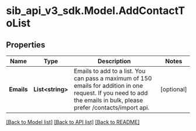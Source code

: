 # sib_api_v3_sdk.Model.AddContactToList
## Properties

Name | Type | Description | Notes
------------ | ------------- | ------------- | -------------
**Emails** | **List&lt;string&gt;** | Emails to add to a list. You can pass a maximum of 150 emails for addition in one request. If you need to add the emails in bulk, please prefer /contacts/import api. | [optional] 

[[Back to Model list]](../README.md#documentation-for-models) [[Back to API list]](../README.md#documentation-for-api-endpoints) [[Back to README]](../README.md)

